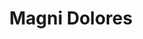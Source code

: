---
title: Magni Dolores
desc: "Excepteur sint occaecat cupidatat non proident, sunt in culpa qui officia"
iconClass: "bx bx-tachometer"
---
